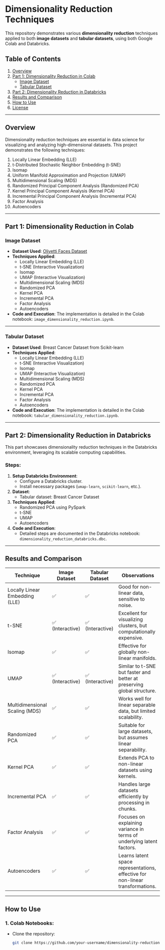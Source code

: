 # Dimensionality Reduction Techniques

This repository demonstrates various **dimensionality reduction** techniques applied to both **image datasets** and **tabular datasets**, using both Google Colab and Databricks.

## Table of Contents
1. [Overview](#overview)
2. [Part 1: Dimensionality Reduction in Colab](#part-1-dimensionality-reduction-in-colab)
   - [Image Dataset](#image-dataset)
   - [Tabular Dataset](#tabular-dataset)
3. [Part 2: Dimensionality Reduction in Databricks](#part-2-dimensionality-reduction-in-databricks)
4. [Results and Comparison](#results-and-comparison)
5. [How to Use](#how-to-use)
6. [License](#license)

---

## Overview

Dimensionality reduction techniques are essential in data science for visualizing and analyzing high-dimensional datasets. This project demonstrates the following techniques:

1. Locally Linear Embedding (LLE)
2. t-Distributed Stochastic Neighbor Embedding (t-SNE)
3. Isomap
4. Uniform Manifold Approximation and Projection (UMAP)
5. Multidimensional Scaling (MDS)
6. Randomized Principal Component Analysis (Randomized PCA)
7. Kernel Principal Component Analysis (Kernel PCA)
8. Incremental Principal Component Analysis (Incremental PCA)
9. Factor Analysis
10. Autoencoders

---

## Part 1: Dimensionality Reduction in Colab

### Image Dataset

- **Dataset Used**: [Olivetti Faces Dataset](https://scikit-learn.org/stable/modules/generated/sklearn.datasets.fetch_olivetti_faces.html)
- **Techniques Applied**:
  - Locally Linear Embedding (LLE)
  - t-SNE (Interactive Visualization)
  - Isomap
  - UMAP (Interactive Visualization)
  - Multidimensional Scaling (MDS)
  - Randomized PCA
  - Kernel PCA
  - Incremental PCA
  - Factor Analysis
  - Autoencoders
- **Code and Execution**:
  The implementation is detailed in the Colab notebook: `image_dimensionality_reduction.ipynb`.

---

### Tabular Dataset

- **Dataset Used**: Breast Cancer Dataset from Scikit-learn
- **Techniques Applied**:
  - Locally Linear Embedding (LLE)
  - t-SNE (Interactive Visualization)
  - Isomap
  - UMAP (Interactive Visualization)
  - Multidimensional Scaling (MDS)
  - Randomized PCA
  - Kernel PCA
  - Incremental PCA
  - Factor Analysis
  - Autoencoders
- **Code and Execution**:
  The implementation is detailed in the Colab notebook: `tabular_dimensionality_reduction.ipynb`.

---

## Part 2: Dimensionality Reduction in Databricks

This part showcases dimensionality reduction techniques in the Databricks environment, leveraging its scalable computing capabilities.

### Steps:
1. **Setup Databricks Environment**:
   - Configure a Databricks cluster.
   - Install necessary packages (`umap-learn`, `scikit-learn`, etc.).
2. **Dataset**:
   - Tabular dataset: Breast Cancer Dataset
3. **Techniques Applied**:
   - Randomized PCA using PySpark
   - t-SNE
   - UMAP
   - Autoencoders
4. **Code and Execution**:
   - Detailed steps are documented in the Databricks notebook: `dimensionality_reduction_databricks.dbc`.

---

## Results and Comparison

| **Technique**       | **Image Dataset** | **Tabular Dataset** | **Observations**                                                                 |
|----------------------|-------------------|----------------------|----------------------------------------------------------------------------------|
| Locally Linear Embedding (LLE) | ✅                | ✅                   | Good for non-linear data, sensitive to noise.                                   |
| t-SNE               | ✅ (Interactive)  | ✅ (Interactive)     | Excellent for visualizing clusters, but computationally expensive.              |
| Isomap              | ✅                | ✅                   | Effective for globally non-linear manifolds.                                    |
| UMAP                | ✅ (Interactive)  | ✅ (Interactive)     | Similar to t-SNE but faster and better at preserving global structure.          |
| Multidimensional Scaling (MDS) | ✅                | ✅                   | Works well for linear separable data, but limited scalability.                  |
| Randomized PCA      | ✅                | ✅                   | Suitable for large datasets, but assumes linear separability.                   |
| Kernel PCA          | ✅                | ✅                   | Extends PCA to non-linear datasets using kernels.                               |
| Incremental PCA     | ✅                | ✅                   | Handles large datasets efficiently by processing in chunks.                     |
| Factor Analysis     | ✅                | ✅                   | Focuses on explaining variance in terms of underlying latent factors.           |
| Autoencoders        | ✅                | ✅                   | Learns latent space representations, effective for non-linear transformations.  |

---

## How to Use

### 1. Colab Notebooks:
- Clone the repository:
  ```bash
  git clone https://github.com/your-username/dimensionality-reduction.git
